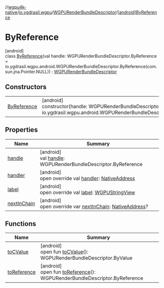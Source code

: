 //[wgpu4k-native](../../../../index.md)/[io.ygdrasil.wgpu](../../index.md)/[WGPURenderBundleDescriptor](../index.md)/[[android]ByReference](index.md)

# ByReference

[android]\
class [ByReference](index.md)(val handle: WGPURenderBundleDescriptor.ByReference = io.ygdrasil.wgpu.android.WGPURenderBundleDescriptor.ByReference(com.sun.jna.Pointer.NULL)) : [WGPURenderBundleDescriptor](../index.md)

## Constructors

| | |
|---|---|
| [ByReference](-by-reference.md) | [android]<br>constructor(handle: WGPURenderBundleDescriptor.ByReference = io.ygdrasil.wgpu.android.WGPURenderBundleDescriptor.ByReference(com.sun.jna.Pointer.NULL)) |

## Properties

| Name | Summary |
|---|---|
| [handle](handle.md) | [android]<br>val [handle](handle.md): WGPURenderBundleDescriptor.ByReference |
| [handler](handler.md) | [android]<br>open override val [handler](handler.md): [NativeAddress](../../../ffi/-native-address/index.md) |
| [label](label.md) | [android]<br>open override val [label](label.md): [WGPUStringView](../../-w-g-p-u-string-view/index.md) |
| [nextInChain](next-in-chain.md) | [android]<br>open override var [nextInChain](next-in-chain.md): [NativeAddress](../../../ffi/-native-address/index.md)? |

## Functions

| Name | Summary |
|---|---|
| [toCValue](../[android]to-c-value.md) | [android]<br>open fun [toCValue](../[android]to-c-value.md)(): WGPURenderBundleDescriptor.ByValue |
| [toReference](../to-reference.md) | [android]<br>open fun [toReference](../to-reference.md)(): WGPURenderBundleDescriptor.ByReference |